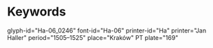 # Keywords
glyph-id="Ha-06_0246"
font-id="Ha-06"
printer-id="Ha"
printer="Jan Haller"
period="1505–1525"
place="Kraków"
PT plate="169"
